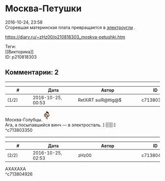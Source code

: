 Москва-Петушки
==============

  
2016-10-24, 23:58  
 Сгоревшая материнская плата превращается в  [электроугли](https://ru.wikipedia.org/wiki/%D0%AD%D0%BB%D0%B5%D0%BA%D1%82%D1%80%D0%BE%D1%83%D0%B3%D0%BB%D0%B8)  .   
  
<https://diary.ru/~zHz00/p210818303_moskva-petushki.htm>  
  
Теги:  
[[Викторика]]  
ID: p210818303  


Комментарии: 2
--------------

  


---



|         #         |              Дата              |                     Автор                     |           ID           |
| --- | --- | --- | --- |
| (1/2) | 2016-10-25, 00:53 | RetXiRT suiR@ttig@$ | c713803350 |

  
  Москва-Голубцы. ![:birdy:](pics/574563.gif)   
 Ага, а посыпавшийся винч — в электросталь. [:|||||:]    
 ^c713803350

---



|         #         |              Дата              |                     Автор                     |           ID           |
| --- | --- | --- | --- |
| (2/2) | 2016-10-25, 02:53 | zHz00 | c713804926 |

  
 АХАХАХА   
 ^c713804926